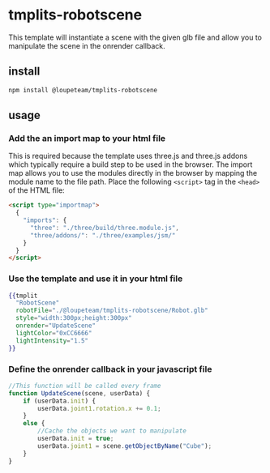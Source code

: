 # tmplits-robotscene

This template will instantiate a scene with the given glb file and allow you to manipulate the scene in the onrender callback.

## install

```bash
npm install @loupeteam/tmplits-robotscene
```

## usage

### Add the an import map to your html file

This is required because the template uses three.js and three.js addons which typically require a build step to be used in the browser. The import map allows you to use the modules directly in the browser by mapping the module name to the file path. Place the following `<script>` tag in the `<head>` of the HTML file:

```html
<script type="importmap">
  {
    "imports": {
      "three": "./three/build/three.module.js",
      "three/addons/": "./three/examples/jsm/"
    }
  }
</script>
```

### Use the template and use it in your html file

```handlebars
{{tmplit
  "RobotScene"
  robotFile="./@loupeteam/tmplits-robotscene/Robot.glb"
  style="width:300px;height:300px"
  onrender="UpdateScene"
  lightColor="0xCC6666"
  lightIntensity="1.5"
}}
```

### Define the onrender callback in your javascript file

```Javascript
//This function will be called every frame
function UpdateScene(scene, userData) {
    if (userData.init) {
        userData.joint1.rotation.x += 0.1;
    }
    else {
        //Cache the objects we want to manipulate
        userData.init = true;
        userData.joint1 = scene.getObjectByName("Cube");
    }
}
```
